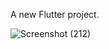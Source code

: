 A new Flutter project.

![Screenshot (212)](https://github.com/user-attachments/assets/6811f02a-bdbd-416f-aefe-03135e384735)




